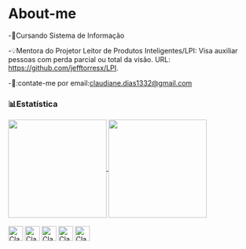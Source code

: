 # About-me
-📝Cursando Sistema de Informação

-💡Mentora do Projetor Leitor de Produtos Inteligentes/LPI: Visa auxiliar pessoas com perda parcial ou total da visão. URL: https://github.com/jefftorresx/LPI.

-📩:contate-me por email:claudiane.dias1332@gmail.com

### 📊Estatística

<div>
  <a href="https:github.com/Claudiane4">
  <img  height=200 align="center" src="https://github-readme-stats.vercel.app/api?username=Claudiane4&show_icons=true&theme=dracula&locale=pt-br"/>
  </a>
  <a href="https:github.com/Claudiane4">
  <img  height=200 align="center" src="https://github-readme-stats.vercel.app/api/top-langs/?username=Claudiane4&theme=tokyonight&layout=compact&custom_title=Tecnologias&langs_count=9"/>
  </a>
</div>

<div style="display": inline_block><br>
<img align="center" alt="Claudiane-Linkedin" height="30" with="40" src="https://cdn.jsdelivr.net/gh/devicons/devicon@latest/icons/linkedin/linkedin-original.svg"/>  
<img align="center" alt="Claudiane-CSS" height="30" with="40" src="https://cdn.jsdelivr.net/gh/devicons/devicon@latest/icons/css3/css3-original.svg"/>
<img align="center" alt="Claudiane-HTML" height="30" with="40" src="https://cdn.jsdelivr.net/gh/devicons/devicon@latest/icons/html5/html5-original.svg"/>
<img align="center" alt="Claudiane-GIT" height="30" with="40" src="https://cdn.jsdelivr.net/gh/devicons/devicon@latest/icons/git/git-original.svg"/>
<img align="center" alt="Claudiane-GITHUB" height="30" with="40" src="https://cdn.jsdelivr.net/gh/devicons/devicon@latest/icons/github/github-original.svg"/>
</div>
          
